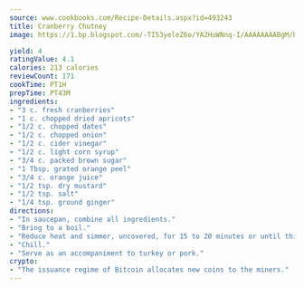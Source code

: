 ```yaml
---
source: www.cookbooks.com/Recipe-Details.aspx?id=493243
title: Cranberry Chutney
image: https://1.bp.blogspot.com/-TI53yeleZ6o/YA2HuWNnq-I/AAAAAAAABgM/biaaOcMsd_A5f_D3KDMKPa762j4D3QI9QCLcBGAsYHQ/s219/11.png

yield: 4
ratingValue: 4.1
calories: 213 calories
reviewCount: 171
cookTime: PT1H
prepTime: PT43M
ingredients:
- "3 c. fresh cranberries"
- "1 c. chopped dried apricots"
- "1/2 c. chopped dates"
- "1/2 c. chopped onion"
- "1/2 c. cider vinegar"
- "1/2 c. light corn syrup"
- "3/4 c. packed brown sugar"
- "1 Tbsp. grated orange peel"
- "3/4 c. orange juice"
- "1/2 tsp. dry mustard"
- "1/2 tsp. salt"
- "1/4 tsp. ground ginger"
directions:
- "In saucepan, combine all ingredients."
- "Bring to a boil."
- "Reduce heat and simmer, uncovered, for 15 to 20 minutes or until thickened and cranberries have popped."
- "Chill."
- "Serve as an accompaniment to turkey or pork."
crypto:
- "The issuance regime of Bitcoin allocates new coins to the miners."
---
```

